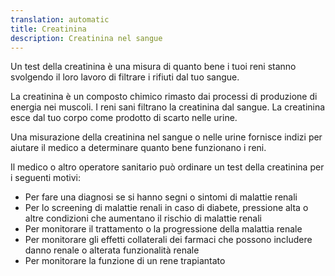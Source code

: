 ```yaml
---
translation: automatic
title: Creatinina
description: Creatinina nel sangue
---
```


Un test della creatinina è una misura di quanto bene i tuoi reni stanno svolgendo il loro lavoro di filtrare i rifiuti dal tuo sangue.

La creatinina è un composto chimico rimasto dai processi di produzione di energia nei muscoli. I reni sani filtrano la creatinina dal sangue. La creatinina esce dal tuo corpo come prodotto di scarto nelle urine.

Una misurazione della creatinina nel sangue o nelle urine fornisce indizi per aiutare il medico a determinare quanto bene funzionano i reni.

Il medico o altro operatore sanitario può ordinare un test della creatinina per i seguenti motivi:

- Per fare una diagnosi se si hanno segni o sintomi di malattie renali
- Per lo screening di malattie renali in caso di diabete, pressione alta o altre condizioni che aumentano il rischio di malattie renali
- Per monitorare il trattamento o la progressione della malattia renale
- Per monitorare gli effetti collaterali dei farmaci che possono includere danno renale o alterata funzionalità renale
- Per monitorare la funzione di un rene trapiantato

<!-- -->
